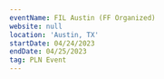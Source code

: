```yaml
---
eventName: FIL Austin (FF Organized)
website: null
location: 'Austin, TX'
startDate: 04/24/2023
endDate: 04/25/2023
tag: PLN Event
---
```


